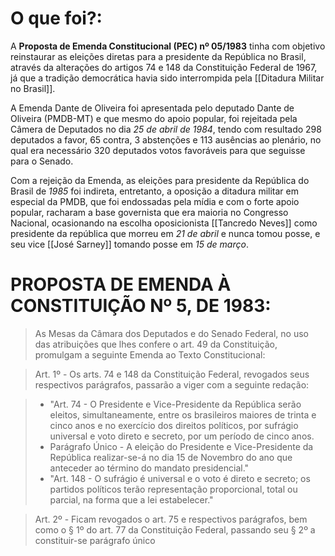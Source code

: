 
# O que foi?:
 A **Proposta de Emenda Constitucional (PEC) nº 05/1983** tinha com objetivo reinstaurar as eleições diretas para a presidente da República no Brasil, através da alterações do artigos 74 e 148 da Constituição Federal de 1967, já que a tradição democrática havia sido interrompida pela [[Ditadura Militar no Brasil]].

A Emenda Dante de Oliveira foi apresentada pelo deputado Dante de Oliveira (PMDB-MT) e que mesmo do apoio popular, foi rejeitada pela Câmera de Deputados no dia *25 de abril de 1984*, tendo com resultado 298 deputados a favor, 65 contra, 3 abstenções e 113 ausências ao plenário, no qual era necessário 320 deputados votos favoráveis para que seguisse para o Senado.

Com a rejeição da Emenda, as eleições para presidente da República do Brasil de *1985* foi indireta, entretanto, a oposição a ditadura militar em especial da PMDB, que foi endossadas pela mídia e com o forte apoio popular, racharam a base governista que era maioria no Congresso Nacional, ocasionando na escolha oposicionista [[Tancredo Neves]] como presidente da república que morreu em *21 de abril* e nunca tomou posse, e seu vice [[José Sarney]] tomando posse em *15 de março*.

# **PROPOSTA DE EMENDA À CONSTITUIÇÃO Nº 5, DE 1983**:

> As Mesas da Câmara dos Deputados e do Senado Federal, no uso das atribuições que lhes confere o art. 49 da Constituição, promulgam a seguinte Emenda ao Texto Constitucional:

> Art. 1º - Os arts. 74 e 148 da Constituição Federal, revogados seus respectivos parágrafos, passarão a viger com a seguinte redação:

> - "Art. 74 - O Presidente e Vice-Presidente da República serão eleitos, simultaneamente, entre os brasileiros maiores de trinta e cinco anos e no exercício dos direitos políticos, por sufrágio universal e voto direto e secreto, por um período de cinco anos.
> - Parágrafo Único - A eleição do Presidente e Vice-Presidente da República realizar-se-á no dia 15 de Novembro do ano que anteceder ao término do mandato presidencial."
> - "Art. 148 - O sufrágio é universal e o voto é direto e secreto; os partidos políticos terão representação proporcional, total ou parcial, na forma que a lei estabelecer."

> Art. 2º - Ficam revogados o art. 75 e respectivos parágrafos, bem como o § 1º do art. 77 da Constituição Federal, passando seu § 2º a constituir-se parágrafo único